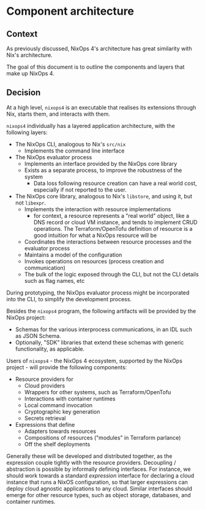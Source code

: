# Component architecture

## Context

As previously discussed, NixOps 4's architecture has great similarity with Nix's architecture.

The goal of this document is to outline the components and layers that make up NixOps 4.

## Decision

At a high level, `nixops4` is an executable that realises its extensions through Nix, starts them, and interacts with them.

`nixops4` individually has a layered application architecture, with the following layers:

- The NixOps CLI, analogous to Nix's `src/nix`
  - Implements the command line interface
- The NixOps evaluator process
  - Implements an interface provided by the NixOps core library
  - Exists as a separate process, to improve the robustness of the system
    - Data loss following resource creation can have a real world cost, especially if not reported to the user.
- The NixOps core library, analogous to Nix's `libstore`, and using it, but not `libexpr`.
  - Implements the interaction with resource implementations
    - for context, a resource represents a "real world" object, like a DNS record or cloud VM instance, and tends to implement CRUD operations. The Terraform/OpenTofu definition of resource is a good intuition for what a NixOps resource will be
  - Coordinates the interactions between resource processes and the evaluator process
  - Maintains a model of the configuration
  - Invokes operations on resources (process creation and communication)
  - The bulk of the logic exposed through the CLI, but not the CLI details such as flag names, etc

During prototyping, the NixOps evaluator process might be incorporated into the CLI, to simplify the development process.

Besides the `nixops4` program, the following artifacts will be provided by the NixOps project:
- Schemas for the various interprocess communications, in an IDL such as JSON Schema.
- Optionally, "SDK" libraries that extend these schemas with generic functionality, as applicable.

Users of `nixops4` - the NixOps 4 ecosystem, supported by the NixOps project - will provide the following components:
- Resource providers for
  - Cloud providers
  - Wrappers for other systems, such as Terraform/OpenTofu
  - Interactions with container runtimes
  - Local command invocation
  - Cryptographic key generation
  - Secrets retrieval
- Expressions that define
  - Adapters towards resources
  - Compositions of resources ("modules" in Terraform parlance)
  - Off the shelf deployments

Generally these will be developed and distributed together, as the expression couple tightly with the resource providers.
Decoupling / abstraction is possible by informally defining interfaces.
For instance, we should work towards a standard _expression_ interface for declaring a cloud instance that runs a NixOS configuration, so that larger expressions can deploy cloud agnostic applications to any cloud.
Similar interfaces should emerge for other resource types, such as object storage, databases, and container runtimes.

